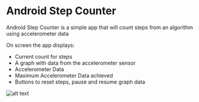 # Android Step Counter

Android Step Counter is a simple app that will count steps from an algorithm using accelerometer data

On screen the app displays:
* Current count for steps
* A graph with data from the accelerometer sensor
* Accelerometer Data
* Maximum Accelerometer Data achieved
* Buttons to reset steps, pause and resume graph data

![alt text](http://zlw.me/github/stepcounter.png "Step Counter")

